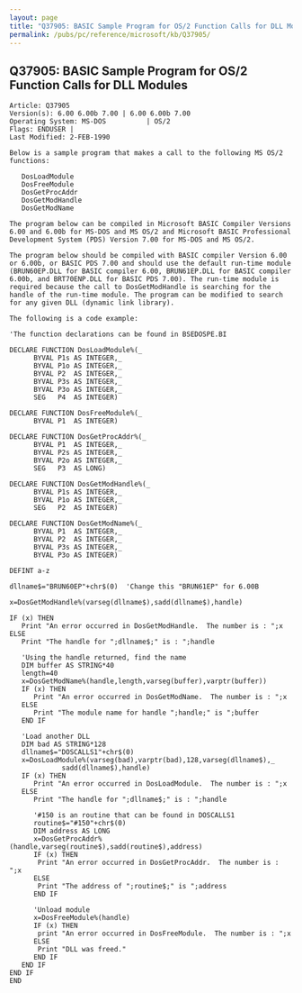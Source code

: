 ```yaml
---
layout: page
title: "Q37905: BASIC Sample Program for OS/2 Function Calls for DLL Modules"
permalink: /pubs/pc/reference/microsoft/kb/Q37905/
---
```


## Q37905: BASIC Sample Program for OS/2 Function Calls for DLL Modules

	Article: Q37905
	Version(s): 6.00 6.00b 7.00 | 6.00 6.00b 7.00
	Operating System: MS-DOS          | OS/2
	Flags: ENDUSER |
	Last Modified: 2-FEB-1990
	
	Below is a sample program that makes a call to the following MS OS/2
	functions:
	
	   DosLoadModule
	   DosFreeModule
	   DosGetProcAddr
	   DosGetModHandle
	   DosGetModName
	
	The program below can be compiled in Microsoft BASIC Compiler Versions
	6.00 and 6.00b for MS-DOS and MS OS/2 and Microsoft BASIC Professional
	Development System (PDS) Version 7.00 for MS-DOS and MS OS/2.
	
	The program below should be compiled with BASIC compiler Version 6.00
	or 6.00b, or BASIC PDS 7.00 and should use the default run-time module
	(BRUN60EP.DLL for BASIC compiler 6.00, BRUN61EP.DLL for BASIC compiler
	6.00b, and BRT70ENP.DLL for BASIC PDS 7.00). The run-time module is
	required because the call to DosGetModHandle is searching for the
	handle of the run-time module. The program can be modified to search
	for any given DLL (dynamic link library).
	
	The following is a code example:
	
	'The function declarations can be found in BSEDOSPE.BI
	
	DECLARE FUNCTION DosLoadModule%(_
	      BYVAL P1s AS INTEGER,_
	      BYVAL P1o AS INTEGER,_
	      BYVAL P2  AS INTEGER,_
	      BYVAL P3s AS INTEGER,_
	      BYVAL P3o AS INTEGER,_
	      SEG   P4  AS INTEGER)
	
	DECLARE FUNCTION DosFreeModule%(_
	      BYVAL P1  AS INTEGER)
	
	DECLARE FUNCTION DosGetProcAddr%(_
	      BYVAL P1  AS INTEGER,_
	      BYVAL P2s AS INTEGER,_
	      BYVAL P2o AS INTEGER,_
	      SEG   P3  AS LONG)
	
	DECLARE FUNCTION DosGetModHandle%(_
	      BYVAL P1s AS INTEGER,_
	      BYVAL P1o AS INTEGER,_
	      SEG   P2  AS INTEGER)
	
	DECLARE FUNCTION DosGetModName%(_
	      BYVAL P1  AS INTEGER,_
	      BYVAL P2  AS INTEGER,_
	      BYVAL P3s AS INTEGER,_
	      BYVAL P3o AS INTEGER)
	
	DEFINT a-z
	
	dllname$="BRUN60EP"+chr$(0)  'Change this "BRUN61EP" for 6.00B
	
	x=DosGetModHandle%(varseg(dllname$),sadd(dllname$),handle)
	
	IF (x) THEN
	   Print "An error occurred in DosGetModHandle.  The number is : ";x
	ELSE
	   Print "The handle for ";dllname$;" is : ";handle
	
	   'Using the handle returned, find the name
	   DIM buffer AS STRING*40
	   length=40
	   x=DosGetModName%(handle,length,varseg(buffer),varptr(buffer))
	   IF (x) THEN
	      Print "An error occurred in DosGetModName.  The number is : ";x
	   ELSE
	      Print "The module name for handle ";handle;" is ";buffer
	   END IF
	
	   'Load another DLL
	   DIM bad AS STRING*128
	   dllname$="DOSCALLS1"+chr$(0)
	   x=DosLoadModule%(varseg(bad),varptr(bad),128,varseg(dllname$),_
	             sadd(dllname$),handle)
	   IF (x) THEN
	      Print "An error occurred in DosLoadModule.  The number is : ";x
	   ELSE
	      Print "The handle for ";dllname$;" is : ";handle
	
	      '#150 is an routine that can be found in DOSCALLS1
	      routine$="#150"+chr$(0)
	      DIM address AS LONG
	      x=DosGetProcAddr%(handle,varseg(routine$),sadd(routine$),address)
	      IF (x) THEN
	       Print "An error occurred in DosGetProcAddr.  The number is : ";x
	      ELSE
	       Print "The address of ";routine$;" is ";address
	      END IF
	
	      'Unload module
	      x=DosFreeModule%(handle)
	      IF (x) THEN
	       print "An error occurred in DosFreeModule.  The number is : ";x
	      ELSE
	       Print "DLL was freed."
	      END IF
	   END IF
	END IF
	END
